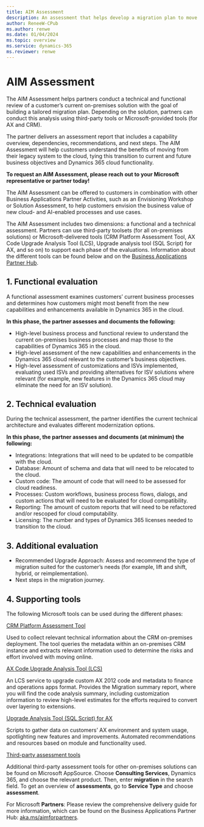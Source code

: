 ```yaml
---
title: AIM Assessment
description: An assessment that helps develop a migration plan to move from on-premises to the cloud.
author: ReneeW-CPub
ms.author: renwe
ms.date: 01/04/2024
ms.topic: overview
ms.service: dynamics-365
ms.reviewer: renwe
---
```

# AIM Assessment

The AIM Assessment helps partners conduct a technical and functional review of a customer’s current on-premises solution with the goal of building a tailored migration plan. Depending on the solution, partners can conduct this analysis using third-party tools or Microsoft-provided tools (for AX and CRM). 

The partner delivers an assessment report that includes a capability overview, dependencies, recommendations, and next steps. The AIM Assessment will help customers understand the benefits of moving from their legacy system to the cloud, tying this transition to current and future business objectives and Dynamics 365 cloud functionality. 

**To request an AIM Assessment, please reach out to your Microsoft representative or partner today!** 

The AIM Assessment can be offered to customers in combination with other Business Applications Partner Activities, such as an Envisioning Workshop or Solution Assessment, to help customers envision the business value of new cloud- and AI-enabled processes and use cases.

The AIM Assessment includes two dimensions: a functional and a technical assessment. Partners can use third-party toolsets (for all on-premises solutions) or Microsoft-delivered tools (CRM Platform Assessment Tool, AX Code Upgrade Analysis Tool (LCS), Upgrade analysis tool (SQL Script) for AX, and so on) to support each phase of the evaluations. Information about the different tools can be found below and on the [Business Applications Partner Hub](https://www.aka.ms/aimforpartners).

## 1. Functional evaluation
 
A functional assessment examines customers’ current business processes and determines how customers might most benefit from the new capabilities and enhancements available in Dynamics 365 in the cloud.

**In this phase, the partner assesses and documents the following:**

- High-level business process and functional review to understand the current on-premises business processes and map those to the capabilities of Dynamics 365 in the cloud.
- High-level assessment of the new capabilities and enhancements in the Dynamics 365 cloud relevant to the customer’s business objectives. 
- High-level assessment of customizations and ISVs implemented, evaluating used ISVs and providing alternatives for ISV solutions where relevant (for example, new features in the Dynamics 365 cloud may eliminate the need for an ISV solution).

## 2. Technical evaluation 

During the technical assessment, the partner identifies the current technical architecture and evaluates different modernization options. 

**In this phase, the partner assesses and documents (at minimum) the following:**

- Integrations: Integrations that will need to be updated to be compatible with the cloud.
- Database: Amount of schema and data that will need to be relocated to the cloud. 
- Custom code: The amount of code that will need to be assessed for cloud readiness. 
- Processes: Custom workflows, business process flows, dialogs, and custom actions that will need to be evaluated for cloud compatibility. 
- Reporting: The amount of custom reports that will need to be refactored and/or rescoped for cloud computability. 
- Licensing: The number and types of Dynamics 365 licenses needed to transition to the cloud.

## 3. Additional evaluation 

- Recommended Upgrade Approach: Assess and recommend the type of migration suited for the customer’s needs (for example, lift and shift, hybrid, or reimplementation).
- Next steps in the migration journey.

## 4. Supporting tools 

The following Microsoft tools can be used during the different phases:

[CRM Platform Assessment Tool](/dynamics365/get-started/aim-migration/solution-insights#CRM-platform-assessment-tool)

Used to collect relevant technical information about the CRM on-premises deployment. The tool queries the metadata within an on-premises CRM instance and extracts relevant information used to determine the risks and effort involved with moving online.

[AX Code Upgrade Analysis Tool (LCS)](/dynamics365/fin-ops-core/dev-itpro/migration-upgrade/analyze-code-upgrade) 

An LCS service to upgrade custom AX 2012 code and metadata to finance and operations apps format. Provides the Migration summary report, where you will find the code analysis summary, including customization information to review high-level estimates for the efforts required to convert over layering to extensions.

[Upgrade Analysis Tool (SQL Script) for AX](https://github.com/microsoft/Dynamics-365-FastTrack-Implementation-Assets/blob/master/AX2012DataUpgrade/UpgradeAnalysisReport.SQL) 

Scripts to gather data on customers’ AX environment and system usage, spotlighting new features and improvements. Automated recommendations and resources based on module and functionality used.

[Third-party assessment tools](https://appsource.microsoft.com/) 

Additional third-party assessment tools for other on-premises solutions can be found on Microsoft AppSource. Choose **Consulting Services**, Dynamics 365, and choose the relevant product. Then, enter **migration** in the search field. To get an overview of **assessments**, go to **Service Type** and choose **assessment**.

For Microsoft **Partners**: Please review the comprehensive delivery guide for more information, which can be found on the Business Applications Partner Hub: [aka.ms/aimforpartners](https://aka.ms/aimforpartners).




